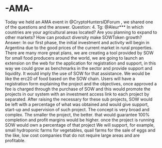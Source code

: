 # -AMA-
Today we held an AMA event in @CryptoHuntersIDForum , we shared one of the questions and the answer.   Question: 4. Tg: @Aleur***  In which countries are your agricultural areas located? Are you planning to expand to other markets? How can product diversity make SOWToken growth?    Answer: In our first phase, the initial investment and activity will begin in Argentina due to the good prices of the current market in rural properties.  There are many more great plans, we are creating a tool provided by SOW for small food producers around the world, we are going to launch an extension on the web for the application for registration and support, in this way we could grow as benchmarks in the sector and provide support and liquidity. It would imply the use of SOW for that assistance. We would be like the erc20 of food based on the SOW chain.  Users will have a registration form explaining the project and the objectives, once approved a fee is charged through the purchase of SOW and this would promote the projects in our system with an investment access link to each project by separated. After raising the necessary for these sub projects, SOW would be left with a percentage of what was obtained and would give support, start-up and supervision of such project.  The concept is very broad and complex.  The smaller the project, the better. that would guarantee 100% completion and profit margins would be higher. once the project is running SOW would own a percentage of that project We will support, for example, small hydroponic farms for vegetables, quail farms for the sale of eggs and the like, low cost companies that do not require large areas and are profitable.
